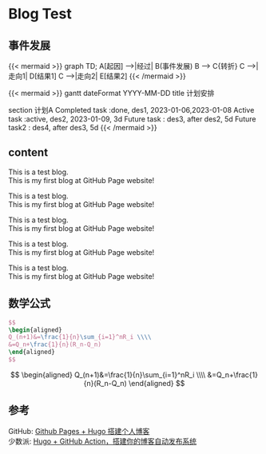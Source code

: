 # Blog Test

<!--more-->

## 事件发展
{{< mermaid >}}
graph TD;
    A[起因] -->|经过| B(事件发展)
    B --> C{转折}
    C -->|走向1| D[结果1]
    C -->|走向2| E[结果2]
{{< /mermaid >}}

{{< mermaid >}}
gantt
dateFormat  YYYY-MM-DD
title 计划安排

section 计划A
Completed task            :done,    des1, 2023-01-06,2023-01-08
Active task               :active,  des2, 2023-01-09, 3d
Future task               :         des3, after des2, 5d
Future task2              :         des4, after des3, 5d
{{< /mermaid >}}


## content
This is a test blog.  
This is my first blog at GitHub Page website!  

This is a test blog.  
This is my first blog at GitHub Page website!  

This is a test blog.  
This is my first blog at GitHub Page website!  

This is a test blog.  
This is my first blog at GitHub Page website!  

This is a test blog.  
This is my first blog at GitHub Page website!  

## 数学公式

```latex
$$
\begin{aligned}
Q_(n+1)&=\frac{1}{n}\sum_{i=1}^nR_i \\\\
&=Q_n+\frac{1}{n}(R_n-Q_n) 
\end{aligned}
$$
```

$$
\begin{aligned}
Q_(n+1)&=\frac{1}{n}\sum_{i=1}^nR_i \\\\
&=Q_n+\frac{1}{n}(R_n-Q_n) 
\end{aligned}
$$

## 参考
GitHub: [Github Pages + Hugo 搭建个人博客](https://github.com/zz2summer/blog-hugo-theme-LoveIt)  
少数派: [Hugo + GitHub Action，搭建你的博客自动发布系统](https://sspai.com/post/73512)  



